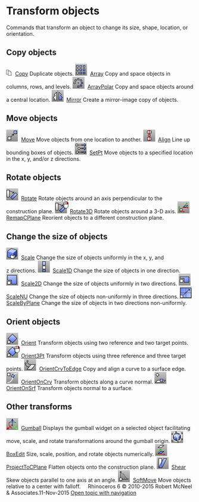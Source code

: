 ---
---


# Transform objects
Commands that transform an object to change its size, shape, location, or orientation.

## Copy objects
![images/copy.png](images/copy.png) [Copy](copy.html) 
Duplicate objects.
![images/array.png](images/array.png) [Array](array.html) 
Copy and space objects in columns, rows, and levels.
![images/arraypolar.png](images/arraypolar.png) [ArrayPolar](arraypolar.html) 
Copy and space objects around a central location.
![images/mirror.png](images/mirror.png) [Mirror](mirror.html) 
Create a mirror-image copy of objects.

## Move objects
![images/move.png](images/move.png) [Move](move.html) 
Move objects from one location to another.
![images/align.png](images/align.png) [Align](align.html) 
Line up bounding boxes of objects.
![images/setpt.png](images/setpt.png) [SetPt](setpt.html) 
Move objects to a specified location in the x, y, and/or z&#160;directions.

## Rotate objects
![images/rotate.png](images/rotate.png) [Rotate](rotate.html) 
Rotate objects around an axis perpendicular to the construction plane.
![images/rotate3d-rotate-rt.png](images/rotate3d-rotate-rt.png) [Rotate3D](rotate3d.html) 
Rotate objects around a 3-D axis.
![images/remapcplane.png](images/remapcplane.png) [RemapCPlane](remapcplane.html) 
Reorient objects to a different construction plane.

## Change the size of objects
![images/scale.png](images/scale.png) [Scale](scale.html) 
Change the size of objects uniformly in the x, y, and z&#160;directions.
![images/scale1d.png](images/scale1d.png) [Scale1D](scale1d.html) 
Change the size of objects in one direction.
![images/scale2d.png](images/scale2d.png) [Scale2D](scale2d.html) 
Change the size of objects uniformly in two directions.
![images/scalenu.png](images/scalenu.png) [ScaleNU](scalenu.html) 
Change the size of objects non-uniformly in three directions.
![images/scalebyplane.png](images/scalebyplane.png) [ScaleByPlane](scalebyplane.html) 
Change the size of objects in two directions non-uniformly.

## Orient objects
![images/orient.png](images/orient.png) [Orient](orient.html) 
Transform objects using two reference and two target points.
![images/orient3pt-orient-rt.png](images/orient3pt-orient-rt.png) [Orient3Pt](orient3pt.html) 
Transform objects using three reference and three target points.
![images/orientcrvtoedge.png](images/orientcrvtoedge.png) [OrientCrvToEdge](orientcrvtoedge.html) 
Copy and align a curve to a surface edge.
![images/orientoncrv.png](images/orientoncrv.png) [OrientOnCrv](orientoncrv.html) 
Transform objects along a curve normal.
![images/orientonsrf.png](images/orientonsrf.png) [OrientOnSrf](orientonsrf.html) 
Transform objects normal to a surface.

## Other transforms
![images/gumball.png](images/gumball.png) [Gumball](gumball.html) 
Displays the gumball widget on a selected object facilitating move, scale, and rotate transformations around the gumball origin.
![images/boxedit.png](images/boxedit.png) [BoxEdit](boxedit.html) 
Size, scale, position, and rotate objects numerically.
![images/projecttocplane.png](images/projecttocplane.png) [ProjectToCPlane](projecttocplane.html) 
Flatten objects onto the construction plane.
![images/shear.png](images/shear.png) [Shear](shear.html) 
Skew objects parallel to one axis at an angle.
![images/softmove.png](images/softmove.png) [SoftMove](softmove.html) 
Move objects relative to a center with falloff.
&#160;
&#160;
Rhinoceros 6 © 2010-2015 Robert McNeel &amp; Associates.11-Nov-2015
 [Open topic with navigation](sak-transform.html) 

